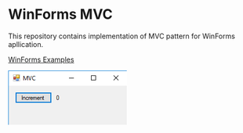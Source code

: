 # WinForms MVC

This repository contains implementation of MVC pattern for WinForms apllication.

[WinForms Examples](https://github.com/NikolaGrujic91/WinForms-Examples)

![image missing](App.png "Application UI")